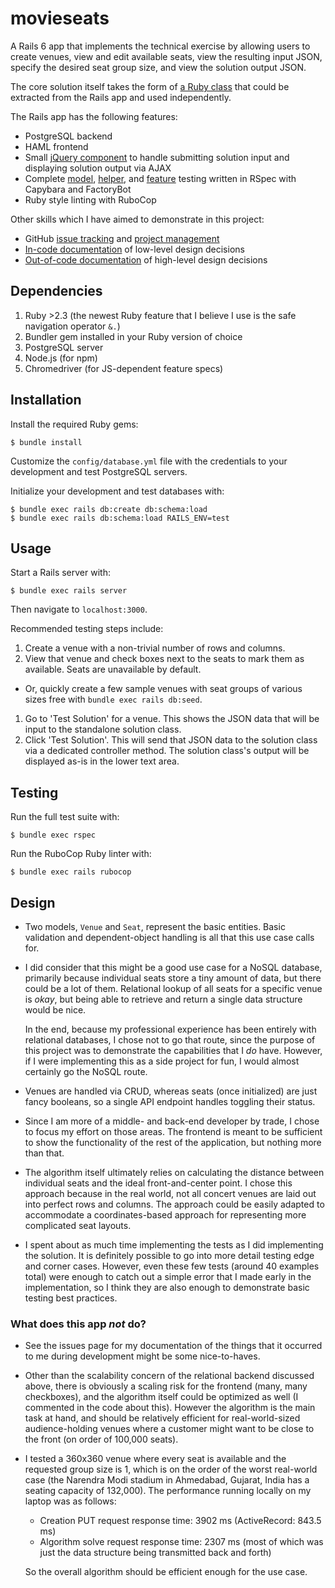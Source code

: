 # movieseats

A Rails 6 app that implements the technical exercise by allowing users to create venues, view and edit available seats, view the resulting input JSON, specify the desired seat group size, and view the solution output JSON.

The core solution itself takes the form of [a Ruby class](/app/helpers/movie_seats_solver.rb) that could be extracted from the Rails app and used independently.

The Rails app has the following features:

+ PostgreSQL backend
+ HAML frontend
+ Small [jQuery component](/app/javascript/packs/testSolution.js) to handle submitting solution input and displaying solution output via AJAX
+ Complete [model](/spec/models), [helper](/spec/helpers), and [feature](/spec/features) testing written in RSpec with Capybara and FactoryBot
+ Ruby style linting with RuboCop

Other skills which I have aimed to demonstrate in this project:

+ GitHub [issue tracking](https://github.com/dfaulken/movieseats/issues) and [project management](https://github.com/dfaulken/movieseats/projects/1)
+ [In-code documentation](https://github.com/dfaulken/movieseats/blob/8e2b2f69333cbf3e80b7cd4f567eae66860442bc/app/helpers/movie_seats_solver.rb#L45-L48) of low-level design decisions
+ [Out-of-code documentation](#design) of high-level design decisions

## Dependencies

1. Ruby >2.3 (the newest Ruby feature that I believe I use is the safe navigation operator `&.`)
1. Bundler gem installed in your Ruby version of choice
1. PostgreSQL server
1. Node.js (for npm)
1. Chromedriver (for JS-dependent feature specs)

## Installation

Install the required Ruby gems:
```
$ bundle install
```

Customize the `config/database.yml` file with the credentials to your development and test PostgreSQL servers.

Initialize your development and test databases with:
```
$ bundle exec rails db:create db:schema:load
$ bundle exec rails db:schema:load RAILS_ENV=test
```

## Usage

Start a Rails server with:
```
$ bundle exec rails server
```

Then navigate to `localhost:3000`.

Recommended testing steps include:

1. Create a venue with a non-trivial number of rows and columns.
1. View that venue and check boxes next to the seats to mark them as available. Seats are unavailable by default.
  + Or, quickly create a few sample venues with seat groups of various sizes free with `bundle exec rails db:seed`.
1. Go to 'Test Solution' for a venue. This shows the JSON data that will be input to the standalone solution class.
1. Click 'Test Solution'. This will send that JSON data to the solution class via a dedicated controller method. The solution class's output will be displayed as-is in the lower text area.

## Testing

Run the full test suite with:

```
$ bundle exec rspec
```

Run the RuboCop Ruby linter with:
```
$ bundle exec rails rubocop
```

## Design

+ Two models, `Venue` and `Seat`, represent the basic entities. Basic validation and dependent-object handling is all that this use case calls for.
+ I did consider that this might be a good use case for a NoSQL database, primarily because individual seats store a tiny amount of data, but there could be a lot of them. Relational lookup of all seats for a specific venue is *okay*, but being able to retrieve and return a single data structure would be nice.

  In the end, because my professional experience has been entirely with relational databases, I chose not to go that route, since the purpose of this project was to demonstrate the capabilities that I *do* have. However, if I were implementing this as a side project for fun, I would almost certainly go the NoSQL route.
+ Venues are handled via CRUD, whereas seats (once initialized) are just fancy booleans, so a single API endpoint handles toggling their status.
+ Since I am more of a middle- and back-end developer by trade, I chose to focus my effort on those areas. The frontend is meant to be sufficient to show the functionality of the rest of the application, but nothing more than that.
+ The algorithm itself ultimately relies on calculating the distance between individual seats and the ideal front-and-center point. I chose this approach because in the real world, not all concert venues are laid out into perfect rows and columns. The approach could be easily adapted to accommodate a coordinates-based approach for representing more complicated seat layouts.
+ I spent about as much time implementing the tests as I did implementing the solution. It is definitely possible to go into more detail testing edge and corner cases. However, even these few tests (around 40 examples total) were enough to catch out a simple error that I made early in the implementation, so I think they are also enough to demonstrate basic testing best practices.

### What does this app *not* do?

+ See the issues page for my documentation of the things that it occurred to me during development might be some nice-to-haves.
+ Other than the scalability concern of the relational backend discussed above, there is obviously a scaling risk for the frontend (many, many checkboxes), and the algorithm itself could be optimized as well (I commented in the code about this). However the algorithm is the main task at hand, and should be relatively efficient for real-world-sized audience-holding venues where a customer might want to be close to the front (on order of 100,000 seats).
+ I tested a 360x360 venue where every seat is available and the requested group size is 1, which is on the order of the worst real-world case (the Narendra Modi stadium in Ahmedabad, Gujarat, India has a seating capacity of 132,000). The performance running locally on my laptop was as follows:
  + Creation PUT request response time: 3902 ms (ActiveRecord: 843.5 ms)
  + Algorithm solve request response time: 2307 ms (most of which was just the data structure being transmitted back and forth)

  So the overall algorithm should be efficient enough for the use case.